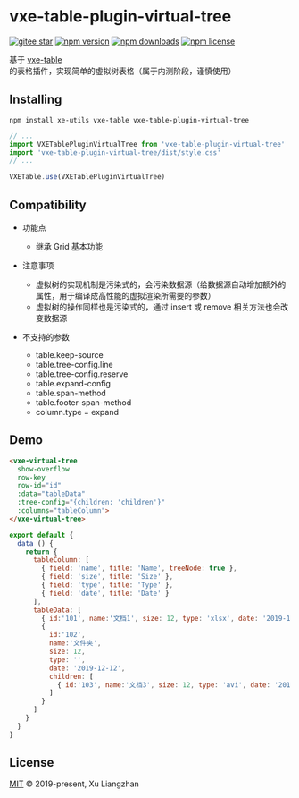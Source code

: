 # vxe-table-plugin-virtual-tree

[![gitee star](https://gitee.com/xuliangzhan_admin/vxe-table-plugin-virtual-tree/badge/star.svg?theme=dark)](https://gitee.com/xuliangzhan_admin/vxe-table-plugin-virtual-tree/stargazers)
[![npm version](https://img.shields.io/npm/v/vxe-table-plugin-virtual-tree.svg?style=flat-square)](https://www.npmjs.com/package/vxe-table-plugin-virtual-tree)
[![npm downloads](https://img.shields.io/npm/dm/vxe-table-plugin-virtual-tree.svg?style=flat-square)](http://npm-stat.com/charts.html?package=vxe-table-plugin-virtual-tree)
[![npm license](https://img.shields.io/github/license/mashape/apistatus.svg)](LICENSE)

基于 [vxe-table](https://www.npmjs.com/package/vxe-table) 的表格插件，实现简单的虚拟树表格（属于内测阶段，谨慎使用）

## Installing

```shell
npm install xe-utils vxe-table vxe-table-plugin-virtual-tree
```

```javascript
// ...
import VXETablePluginVirtualTree from 'vxe-table-plugin-virtual-tree'
import 'vxe-table-plugin-virtual-tree/dist/style.css'
// ...

VXETable.use(VXETablePluginVirtualTree)
```

## Compatibility

* 功能点
  * 继承 Grid 基本功能

* 注意事项
  * 虚拟树的实现机制是污染式的，会污染数据源（给数据源自动增加额外的属性，用于编译成高性能的虚拟渲染所需要的参数）
  * 虚拟树的操作同样也是污染式的，通过 insert 或 remove 相关方法也会改变数据源

* 不支持的参数
  * table.keep-source
  * table.tree-config.line
  * table.tree-config.reserve
  * table.expand-config
  * table.span-method
  * table.footer-span-method
  * column.type = expand

## Demo

```html
<vxe-virtual-tree
  show-overflow
  row-key
  row-id="id"
  :data="tableData"
  :tree-config="{children: 'children'}"
  :columns="tableColumn">
</vxe-virtual-tree>
```

```javascript
export default {
  data () {
    return {
      tableColumn: [
        { field: 'name', title: 'Name', treeNode: true },
        { field: 'size', title: 'Size' },
        { field: 'type', title: 'Type' },
        { field: 'date', title: 'Date' }
      ],
      tableData: [
        { id:'101', name:'文档1', size: 12, type: 'xlsx', date: '2019-12-12' },
        {
          id:'102',
          name:'文件夹',
          size: 12,
          type: '',
          date: '2019-12-12',
          children: [
            { id:'103', name:'文档3', size: 12, type: 'avi', date: '2019-12-12' },
          ]
        }
      ]
    }
  }
}
```

## License

[MIT](LICENSE) © 2019-present, Xu Liangzhan
